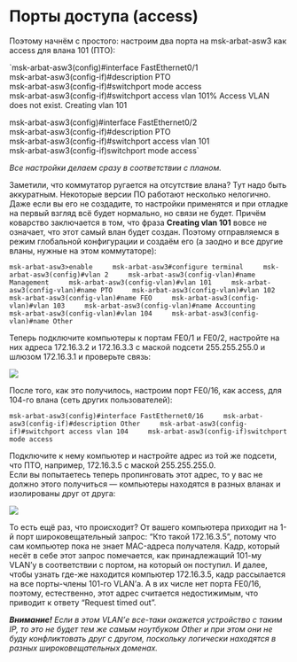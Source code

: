 # Порты доступа \(access\)

Поэтому начнём с простого: настроим два порта на msk-arbat-asw3 как access для влана 101 \(ПТО\):

\`msk-arbat-asw3\(config\)\#interface FastEthernet0/1  
msk-arbat-asw3\(config-if\)\#description PTO  
msk-arbat-asw3\(config-if\)\#switchport mode access  
msk-arbat-asw3\(config-if\)\#switchport access vlan 101% Access VLAN does not exist. Creating vlan 101

msk-arbat-asw3\(config\)\#interface FastEthernet0/2  
msk-arbat-asw3\(config-if\)\#description PTO  
msk-arbat-asw3\(config-if\)\#switchport access vlan 101  
msk-arbat-asw3\(config-if\)switchport mode access\`

_Все настройки делаем сразу в соответствии с планом._

Заметили, что коммутатор ругается на отсутствие влана? Тут надо быть аккуратным. Некоторые версии ПО работают несколько нелогично.  
Даже если вы его не создадите, то настройки применятся и при отладке на первый взгляд всё будет нормально, но связи не будет. Причём коварство заключается в том, что фраза **Creating vlan 101** вовсе не означает, что этот самый влан будет создан. Поэтому отправляемся в режим глобальной конфигурации и создаём его \(а заодно и все другие вланы, нужные на этом коммутаторе\):

`msk-arbat-asw3>enable    
msk-arbat-asw3#configure terminal    
msk-arbat-asw3(config)#vlan 2    
msk-arbat-asw3(config-vlan)#name Management    
msk-arbat-asw3(config-vlan)#vlan 101    
msk-arbat-asw3(config-vlan)#name PTO    
msk-arbat-asw3(config-vlan)#vlan 102    
msk-arbat-asw3(config-vlan)#name FEO    
msk-arbat-asw3(config-vlan)#vlan 103    
msk-arbat-asw3(config-vlan)#name Accounting    
msk-arbat-asw3(config-vlan)#vlan 104    
msk-arbat-asw3(config-vlan)#name Other`

Теперь подключите компьютеры к портам FE0/1 и FE0/2, настройте на них адреса 172.16.3.2 и 172.16.3.3 с маской подсети 255.255.255.0 и шлюзом 172.16.3.1 и проверьте связь:

![](http://img-fotki.yandex.ru/get/2714/83739833.13/0_7f9ac_39d9d2ab_XL.jpg)

После того, как это получилось, настроим порт FE0/16, как access, для 104-го влана \(сеть других пользователей\):

`msk-arbat-asw3(config)#interface FastEthernet0/16    
msk-arbat-asw3(config-if)#description Other    
msk-arbat-asw3(config-if)#switchport access vlan 104    
msk-arbat-asw3(config-if)switchport mode access`

Подключите к нему компьютер и настройте адрес из той же подсети, что ПТО, например, 172.16.3.5 с маской 255.255.255.0.  
Если вы попытаетесь теперь пропинговать этот адрес, то у вас не должно этого получиться — компьютеры находятся в разных вланах и изолированы друг от друга:

![](http://img-fotki.yandex.ru/get/4512/83739833.13/0_7f9ad_78f53365_XL.jpg)

То есть ещё раз, что происходит? От вашего компьютера приходит на 1-й порт широковещательный запрос: “Кто такой 172.16.3.5”, потому что сам компьютер пока не знает MAC-адреса получателя. Кадр, который несёт в себе этот запрос помечается, как принадлежащий 101-му VLAN’у в соответствии с портом, на который он поступил. И далее, чтобы узнать где-же находится компьютер 172.16.3.5, кадр рассылается на все порты-члены 101-го VLAN’а. А в их числе нет порта FE0/16, поэтому, естественно, этот адрес считается недостижимым, что приводит к ответу “Request timed out”.

_**Внимание!** Если в этом VLAN’е все-таки окажется устройство с таким IP, то это не будет тем же самым ноутбуком Other и при этом они не буду конфликтовать друг с другом, поскольку логически находятся в разных широковещательных доменах._

